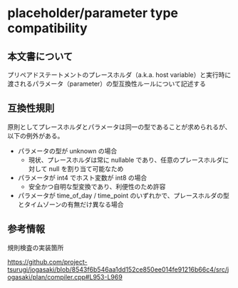 # placeholder/parameter type compatibility

## 本文書について

プリペアドステートメントのプレースホルダ（a.k.a. host variable）と実行時に渡されるパラメータ（parameter）の型互換性ルールについて記述する

## 互換性規則

原則としてプレースホルダとパラメータは同一の型であることが求められるが、以下の例外がある。

- パラメータの型が unknown の場合
  - 現状、プレースホルダは常に nullable であり、任意のプレースホルダに対して null を割り当て可能なため
- パラメータが int4 でホスト変数が int8 の場合
  - 安全かつ自明な型変換であり、利便性のため許容
- パラメータが time_of_day / time_point のいずれかで、プレースホルダの型とタイムゾーンの有無だけ異なる場合

## 参考情報

規則検査の実装箇所

https://github.com/project-tsurugi/jogasaki/blob/8543f6b546aa1dd152ce850ee014fe91216b66c4/src/jogasaki/plan/compiler.cpp#L953-L969